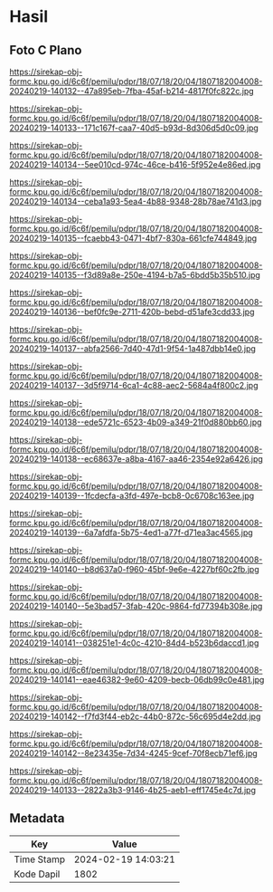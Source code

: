 # Hasil

## Foto C Plano

https://sirekap-obj-formc.kpu.go.id/6c6f/pemilu/pdpr/18/07/18/20/04/1807182004008-20240219-140132--47a895eb-7fba-45af-b214-4817f0fc822c.jpg

https://sirekap-obj-formc.kpu.go.id/6c6f/pemilu/pdpr/18/07/18/20/04/1807182004008-20240219-140133--171c167f-caa7-40d5-b93d-8d306d5d0c09.jpg

https://sirekap-obj-formc.kpu.go.id/6c6f/pemilu/pdpr/18/07/18/20/04/1807182004008-20240219-140134--5ee010cd-974c-46ce-b416-5f952e4e86ed.jpg

https://sirekap-obj-formc.kpu.go.id/6c6f/pemilu/pdpr/18/07/18/20/04/1807182004008-20240219-140134--ceba1a93-5ea4-4b88-9348-28b78ae741d3.jpg

https://sirekap-obj-formc.kpu.go.id/6c6f/pemilu/pdpr/18/07/18/20/04/1807182004008-20240219-140135--fcaebb43-0471-4bf7-830a-661cfe744849.jpg

https://sirekap-obj-formc.kpu.go.id/6c6f/pemilu/pdpr/18/07/18/20/04/1807182004008-20240219-140135--f3d89a8e-250e-4194-b7a5-6bdd5b35b510.jpg

https://sirekap-obj-formc.kpu.go.id/6c6f/pemilu/pdpr/18/07/18/20/04/1807182004008-20240219-140136--bef0fc9e-2711-420b-bebd-d51afe3cdd33.jpg

https://sirekap-obj-formc.kpu.go.id/6c6f/pemilu/pdpr/18/07/18/20/04/1807182004008-20240219-140137--abfa2566-7d40-47d1-9f54-1a487dbb14e0.jpg

https://sirekap-obj-formc.kpu.go.id/6c6f/pemilu/pdpr/18/07/18/20/04/1807182004008-20240219-140137--3d5f9714-6ca1-4c88-aec2-5684a4f800c2.jpg

https://sirekap-obj-formc.kpu.go.id/6c6f/pemilu/pdpr/18/07/18/20/04/1807182004008-20240219-140138--ede5721c-6523-4b09-a349-21f0d880bb60.jpg

https://sirekap-obj-formc.kpu.go.id/6c6f/pemilu/pdpr/18/07/18/20/04/1807182004008-20240219-140138--ec68637e-a8ba-4167-aa46-2354e92a6426.jpg

https://sirekap-obj-formc.kpu.go.id/6c6f/pemilu/pdpr/18/07/18/20/04/1807182004008-20240219-140139--1fcdecfa-a3fd-497e-bcb8-0c6708c163ee.jpg

https://sirekap-obj-formc.kpu.go.id/6c6f/pemilu/pdpr/18/07/18/20/04/1807182004008-20240219-140139--6a7afdfa-5b75-4ed1-a77f-d71ea3ac4565.jpg

https://sirekap-obj-formc.kpu.go.id/6c6f/pemilu/pdpr/18/07/18/20/04/1807182004008-20240219-140140--b8d637a0-f960-45bf-9e6e-4227bf60c2fb.jpg

https://sirekap-obj-formc.kpu.go.id/6c6f/pemilu/pdpr/18/07/18/20/04/1807182004008-20240219-140140--5e3bad57-3fab-420c-9864-fd77394b308e.jpg

https://sirekap-obj-formc.kpu.go.id/6c6f/pemilu/pdpr/18/07/18/20/04/1807182004008-20240219-140141--038251e1-4c0c-4210-84d4-b523b6daccd1.jpg

https://sirekap-obj-formc.kpu.go.id/6c6f/pemilu/pdpr/18/07/18/20/04/1807182004008-20240219-140141--eae46382-9e60-4209-becb-06db99c0e481.jpg

https://sirekap-obj-formc.kpu.go.id/6c6f/pemilu/pdpr/18/07/18/20/04/1807182004008-20240219-140142--f7fd3f44-eb2c-44b0-872c-56c695d4e2dd.jpg

https://sirekap-obj-formc.kpu.go.id/6c6f/pemilu/pdpr/18/07/18/20/04/1807182004008-20240219-140142--8e23435e-7d34-4245-9cef-70f8ecb71ef6.jpg

https://sirekap-obj-formc.kpu.go.id/6c6f/pemilu/pdpr/18/07/18/20/04/1807182004008-20240219-140133--2822a3b3-9146-4b25-aeb1-eff1745e4c7d.jpg


## Metadata

| Key        | Value               |
| ---------- | ------------------- |
| Time Stamp | 2024-02-19 14:03:21 |
| Kode Dapil | 1802                |



